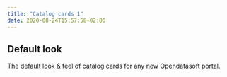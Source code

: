 ```yaml
---
title: "Catalog cards 1"
date: 2020-08-24T15:57:58+02:00
---
```



## Default look

The default look & feel of catalog cards for any new Opendatasoft portal.


